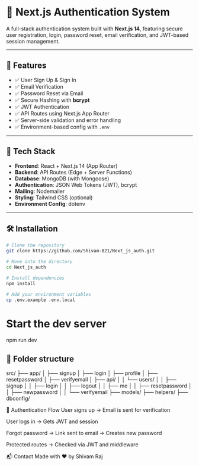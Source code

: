 # 🔐 Next.js Authentication System

A full-stack authentication system built with **Next.js 14**, featuring secure user registration, login, password reset, email verification, and JWT-based session management.

---

## 🚀 Features

- ✅ User Sign Up & Sign In
- ✅ Email Verification
- ✅ Password Reset via Email
- ✅ Secure Hashing with **bcrypt**
- ✅ JWT Authentication
- ✅ API Routes using Next.js App Router
- ✅ Server-side validation and error handling
- ✅ Environment-based config with `.env`

---

## 🧱 Tech Stack

- **Frontend**: React + Next.js 14 (App Router)
- **Backend**: API Routes (Edge + Server Functions)
- **Database**: MongoDB (with Mongoose)
- **Authentication**: JSON Web Tokens (JWT), bcrypt
- **Mailing**: Nodemailer
- **Styling**: Tailwind CSS (optional)
- **Environment Config**: dotenv

---

## 🛠️ Installation

```bash
# Clone the repository
git clone https://github.com/Shivam-821/Next_js_auth.git

# Move into the directory
cd Next_js_auth

# Install dependencies
npm install

# Add your environment variables
cp .env.example .env.local
```

# Start the dev server
npm run dev

## 📁 Folder structure
src/
├── app/
│   ├── signup
│   ├── login
│   ├── profile
│   ├── resetpassword
│   ├── verifyemail
│   ├── api/
│   │   └── users/
│   │       ├── signup
│   │       ├── login
│   │       ├── logout
│   │       ├── me
│   │       ├── resetpassword
│   │       ├── newpassword
│   │       └── verifyemail
├── models/
├── helpers/
├── dbconfig/

🔐 Authentication Flow
User signs up → Email is sent for verification

User logs in → Gets JWT and session

Forgot password → Link sent to email → Creates new password

Protected routes → Checked via JWT and middleware


📬 Contact
Made with ❤️ by Shivam Raj
